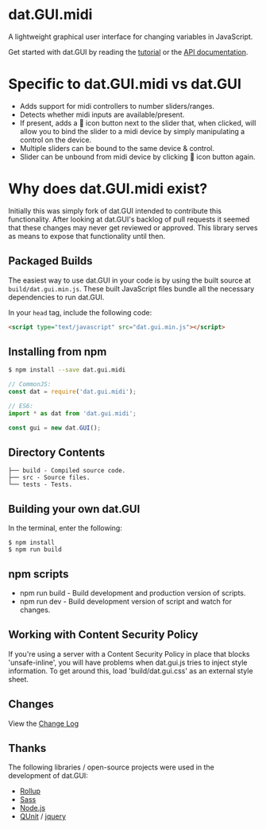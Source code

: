 # dat.GUI.midi
A lightweight graphical user interface for changing variables in JavaScript. 

Get started with dat.GUI by reading the [tutorial](http://workshop.chromeexperiments.com/examples/gui)
or the [API documentation](API.md).

# Specific to dat.GUI.midi vs dat.GUI
- Adds support for midi controllers to number sliders/ranges.
- Detects whether midi inputs are available/present.
- If present, adds a 🎵 icon button next to the slider that, when clicked, will allow you to bind the slider to a midi device by simply manipulating a control on the device.
- Multiple sliders can be bound to the same device & control.
- Slider can be unbound from midi device by clicking 🎵 icon button again.

# Why does dat.GUI.midi exist?
Initially this was simply fork of dat.GUI intended to contribute this functionality. After looking at dat.GUI's backlog of pull requests it seemed that these changes may never get reviewed or approved. This library serves as means to expose that functionality until then.


## Packaged Builds
The easiest way to use dat.GUI in your code is by using the built source at `build/dat.gui.min.js`. These built JavaScript files bundle all the necessary dependencies to run dat.GUI.

In your `head` tag, include the following code:
```html
<script type="text/javascript" src="dat.gui.min.js"></script>
```

## Installing from npm

```bash
$ npm install --save dat.gui.midi
```

```js
// CommonJS:
const dat = require('dat.gui.midi');

// ES6:
import * as dat from 'dat.gui.midi';

const gui = new dat.GUI();
```

## Directory Contents

```
├── build - Compiled source code.
├── src - Source files.
└── tests - Tests.
```

## Building your own dat.GUI

In the terminal, enter the following:

```
$ npm install
$ npm run build
```

## npm scripts

- npm run build - Build development and production version of scripts.
- npm run dev - Build development version of script and watch for changes.


## Working with Content Security Policy
If you're using a server with a Content Security Policy in place that blocks 'unsafe-inline', you will have problems when dat.gui.js tries to inject style information. To get around this, load 'build/dat.gui.css' as an external style sheet.

## Changes
View the [Change Log](CHANGELOG.md)

## Thanks
The following libraries / open-source projects were used in the development of dat.GUI:
 * [Rollup](https://rollupjs.org)
 * [Sass](http://sass-lang.com/)
 * [Node.js](http://nodejs.org/)
 * [QUnit](https://github.com/jquery/qunit) / [jquery](http://jquery.com/)
